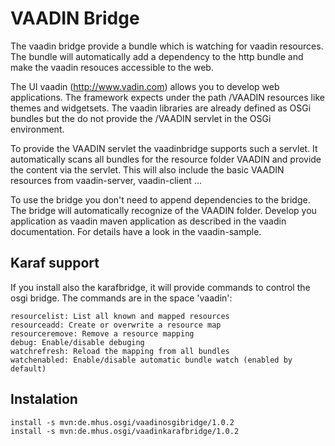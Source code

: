 VAADIN Bridge
=============

The vaadin bridge provide a bundle which is watching for vaadin resources. The bundle will automatically
add a dependency to the http bundle and make the vaadin resouces accessible to the web.

The UI vaadin (http://www.vadin.com) allows you to develop web applications. The framework expects under the
path /VAADIN resources like themes and widgetsets. The vaadin libraries are already defined as OSGi bundles but the do
not provide the /VAADIN servlet in the OSGi environment.

To provide the VAADIN servlet the vaadinbridge supports such a servlet. It automatically scans all bundles for the resource
folder VAADIN and provide the content via the servlet. This will also include the basic VAADIN resources from vaadin-server, vaadin-client ...

To use the bridge you don't need to append dependencies to the bridge. The bridge will automatically recognize of the VAADIN folder. Develop
you application as vaadin maven application as described in the vaadin documentation. For details have a look in the vaadin-sample.

Karaf support
-------------

If you install also the karafbridge, it will provide commands to control the osgi bridge. The commands are in the space 'vaadin':

	resourcelist: List all known and mapped resources
	resourceadd: Create or overwrite a resource map
	resourceremove: Remove a resource mapping
	debug: Enable/disable debuging
	watchrefresh: Reload the mapping from all bundles
	watchenabled: Enable/disable automatic bundle watch (enabled by default)


Instalation
-------------

	install -s mvn:de.mhus.osgi/vaadinosgibridge/1.0.2
	install -s mvn:de.mhus.osgi/vaadinkarafbridge/1.0.2
	
